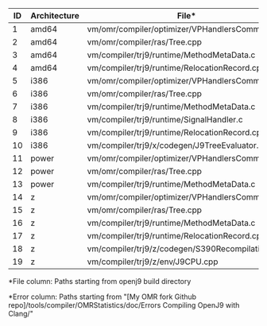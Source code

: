| ID | Architecture | File* | Error* |
| --- | --- | --- | --- |
| 1 | amd64 | vm/omr/compiler/optimizer/VPHandlersCommon.cpp | amd64/1 |
| 2 | amd64 | vm/omr/compiler/ras/Tree.cpp | amd64/2 |
| 3 | amd64 | vm/compiler/trj9/runtime/MethodMetaData.c | amd64/3 |
| 4 | amd64 | vm/compiler/trj9/runtime/RelocationRecord.cpp | amd64/4 |
| 5 | i386 | vm/omr/compiler/optimizer/VPHandlersCommon.cpp | i386/1 |
| 6 | i386 | vm/omr/compiler/ras/Tree.cpp | i386/2 |
| 7 | i386 | vm/compiler/trj9/runtime/MethodMetaData.c | i386/3 |
| 8 | i386 | vm/compiler/trj9/runtime/SignalHandler.c | i386/4 |
| 9 | i386 | vm/compiler/trj9/runtime/RelocationRecord.cpp | i386/5 |
| 10 | i386 | vm/compiler/trj9/x/codegen/J9TreeEvaluator.cpp | i386/6 |
| 11 | power | vm/omr/compiler/optimizer/VPHandlersCommon.cpp | power/1 |
| 12 | power | vm/omr/compiler/ras/Tree.cpp | power/2 |
| 13 | power | vm/compiler/trj9/runtime/MethodMetaData.c | power/3 |
| 14 | z | vm/omr/compiler/optimizer/VPHandlersCommon.cpp | z/1 |
| 15 | z | vm/omr/compiler/ras/Tree.cpp | z/2 |
| 16 | z | vm/compiler/trj9/runtime/MethodMetaData.c | z/3 |
| 17 | z | vm/compiler/trj9/runtime/RelocationRecord.cpp | z/4 |
| 18 | z | vm/compiler/trj9/z/codegen/S390Recompilation.cpp | z/5 |
| 19 | z | vm/compiler/trj9/z/env/J9CPU.cpp | z/6 |

*File column: Paths starting from openj9 build directory

*Error column: Paths starting from "[My OMR fork Github repo]/tools/compiler/OMRStatistics/doc/Errors Compiling OpenJ9 with Clang/"
